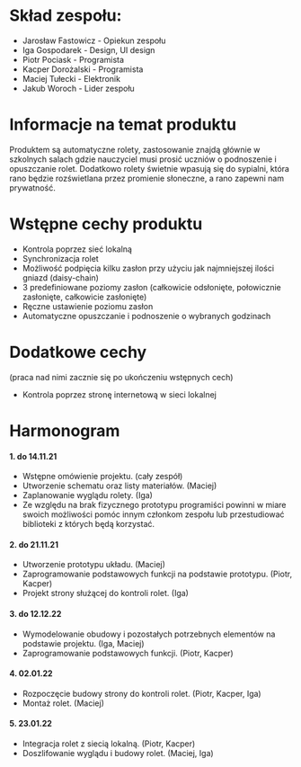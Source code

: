 # Skład zespołu:

* Jarosław Fastowicz - Opiekun zespołu
* Iga Gospodarek - Design, UI design
* Piotr Pociask - Programista
* Kacper Dorożalski - Programista
* Maciej Tułecki - Elektronik
* Jakub Woroch - Lider zespołu

# Informacje na temat produktu

Produktem są automatyczne rolety, zastosowanie znajdą głównie w szkolnych salach gdzie nauczyciel musi prosić uczniów o podnoszenie i opuszczanie rolet. Dodatkowo rolety świetnie wpasują się do sypialni, która rano będzie rozświetlana przez promienie słoneczne, a rano zapewni nam prywatność.

# Wstępne cechy produktu

* Kontrola poprzez sieć lokalną
* Synchronizacja rolet
* Możliwość podpięcia kilku zasłon przy użyciu jak najmniejszej ilości gniazd (daisy-chain)
* 3 predefiniowane poziomy zasłon (całkowicie odsłonięte, połowicznie zasłonięte, całkowicie zasłonięte)
* Ręczne ustawienie poziomu zasłon
* Automatyczne opuszczanie i podnoszenie o wybranych godzinach

# Dodatkowe cechy

(praca nad nimi zacznie się po ukończeniu wstępnych cech)

* Kontrola poprzez stronę internetową w sieci lokalnej

# Harmonogram

#### 1. do 14.11.21

* Wstępne omówienie projektu. (cały zespół)
* Utworzenie schematu oraz listy materiałów. (Maciej)
* Zaplanowanie wyglądu rolety. (Iga)
* Ze względu na brak fizycznego prototypu programiści powinni w miare swoich możliwości pomóc innym członkom zespołu lub przestudiować biblioteki z których będą korzystać. 

#### 2. do 21.11.21

* Utworzenie prototypu układu. (Maciej)
* Zaprogramowanie podstawowych funkcji na podstawie prototypu. (Piotr, Kacper)
* Projekt strony służącej do kontroli rolet. (Iga)

#### 3. do 12.12.22

* Wymodelowanie obudowy i pozostałych potrzebnych elementów na podstawie projektu. (Iga, Maciej)
* Zaprogramowanie podstawowych funkcji. (Piotr, Kacper)

#### 4. 02.01.22

* Rozpoczęcie budowy strony do kontroli rolet. (Piotr, Kacper, Iga)
* Montaż rolet. (Maciej)

#### 5. 23.01.22

* Integracja rolet z siecią lokalną. (Piotr, Kacper)
* Doszlifowanie wyglądu i budowy rolet. (Maciej, Iga)
